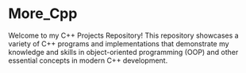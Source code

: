 # More_Cpp
Welcome to my C++ Projects Repository! 
This repository showcases a variety of C++ programs and implementations that demonstrate my knowledge and skills in object-oriented programming (OOP)
and other essential concepts in modern C++ development. 
